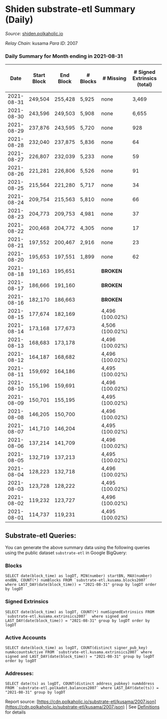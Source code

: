# Shiden substrate-etl Summary (Daily)

_Source_: [shiden.polkaholic.io](https://shiden.polkaholic.io)

*Relay Chain*: kusama
*Para ID*: 2007



### Daily Summary for Month ending in 2021-08-31


| Date | Start Block | End Block | # Blocks | # Missing | # Signed Extrinsics (total) | # Active Accounts | # Addresses with Balances | # Events | # Transfers | # XCM Transfers In | # XCM Transfers Out |
| ---- | ----------- | --------- | -------- | --------- | --------------------------- | ----------------- | ------------------------- | -------- | ----------- | ------------------ | ------------------- |
| 2021-08-31 | 249,504 | 255,428 | 5,925 | none  | 3,469 | 2,222 | 15,856 | 26,751 | 9,183 ($33,967,436.22) |   |   |
| 2021-08-30 | 243,596 | 249,503 | 5,908 | none  | 6,655 | 3,139 |  | 37,475 | 11,953 ($38,720,204.08) |   |   |
| 2021-08-29 | 237,876 | 243,595 | 5,720 | none  | 928 | 491 |  | 19,540 | 6,514 ($41,624,045.54) |   |   |
| 2021-08-28 | 232,040 | 237,875 | 5,836 | none  | 64 | 36 |  | 17,624 | 5,836 ($7,748.01) |   |   |
| 2021-08-27 | 226,807 | 232,039 | 5,233 | none  | 59 | 41 |  | 15,803 | 5,234 ($6,958.92) |   |   |
| 2021-08-26 | 221,281 | 226,806 | 5,526 | none  | 91 | 20 |  | 16,704 | 5,527 ($7,351.40) |   |   |
| 2021-08-25 | 215,564 | 221,280 | 5,717 | none  | 34 | 23 |  | 17,225 | 5,718 ($7,639.86) |   |   |
| 2021-08-24 | 209,754 | 215,563 | 5,810 | none  | 66 | 29 |  | 17,555 | 5,810 ($7,713.49) |   |   |
| 2021-08-23 | 204,773 | 209,753 | 4,981 | none  | 37 | 21 |  | 15,024 | 4,981 ($6,612.89) |   |   |
| 2021-08-22 | 200,468 | 204,772 | 4,305 | none  | 17 | 13 |  | 12,955 | 4,305 ($5,715.42) |   |   |
| 2021-08-21 | 197,552 | 200,467 | 2,916 | none  | 23 | 12 |  | 8,800 | 2,916 ($3,871.35) |   |   |
| 2021-08-20 | 195,653 | 197,551 | 1,899 | none  | 62 | 27 |  | 5,826 | 1,898 ($2,518.50) |   |   |
| 2021-08-18 | 191,163 | 195,651 |  |  **BROKEN**  |  |  |  |  |   |   |   |
| 2021-08-17 | 186,666 | 191,160 |  |  **BROKEN**  |  |  |  |  |   |   |   |
| 2021-08-16 | 182,170 | 186,663 |  |  **BROKEN**  |  |  |  |  |   |   |   |
| 2021-08-15 | 177,674 | 182,169 |  | 4,496 (100.02%) |  |  |  |  |   |   |   |
| 2021-08-14 | 173,168 | 177,673 |  | 4,506 (100.02%) |  |  |  |  |   |   |   |
| 2021-08-13 | 168,683 | 173,178 |  | 4,496 (100.02%) |  |  |  |  |   |   |   |
| 2021-08-12 | 164,187 | 168,682 |  | 4,496 (100.02%) |  |  |  |  |   |   |   |
| 2021-08-11 | 159,692 | 164,186 |  | 4,495 (100.02%) |  |  |  |  |   |   |   |
| 2021-08-10 | 155,196 | 159,691 |  | 4,496 (100.02%) |  |  |  |  |   |   |   |
| 2021-08-09 | 150,701 | 155,195 |  | 4,495 (100.02%) |  |  |  |  |   |   |   |
| 2021-08-08 | 146,205 | 150,700 |  | 4,496 (100.02%) |  |  |  |  |   |   |   |
| 2021-08-07 | 141,710 | 146,204 |  | 4,495 (100.02%) |  |  |  |  |   |   |   |
| 2021-08-06 | 137,214 | 141,709 |  | 4,496 (100.02%) |  |  |  |  |   |   |   |
| 2021-08-05 | 132,719 | 137,213 |  | 4,495 (100.02%) |  |  |  |  |   |   |   |
| 2021-08-04 | 128,223 | 132,718 |  | 4,496 (100.02%) |  |  |  |  |   |   |   |
| 2021-08-03 | 123,728 | 128,222 |  | 4,495 (100.02%) |  |  |  |  |   |   |   |
| 2021-08-02 | 119,232 | 123,727 |  | 4,496 (100.02%) |  |  |  |  |   |   |   |
| 2021-08-01 | 114,737 | 119,231 |  | 4,495 (100.02%) |  |  |  |  |   |   |   |

## Substrate-etl Queries:
You can generate the above summary data using the following queries using the public dataset `substrate-etl` in Google BigQuery:


### Blocks
```
SELECT date(block_time) as logDT, MIN(number) startBN, MAX(number) endBN, COUNT(*) numBlocks FROM `substrate-etl.kusama.blocks2007`  where LAST_DAY(date(block_time)) = "2021-08-31" group by logDT order by logDT
```


### Signed Extrinsics
```
SELECT date(block_time) as logDT, COUNT(*) numSignedExtrinsics FROM `substrate-etl.kusama.extrinsics2007`  where signed and LAST_DAY(date(block_time)) = "2021-08-31" group by logDT order by logDT
```


### Active Accounts
```
SELECT date(block_time) as logDT, COUNT(distinct signer_pub_key) numAccountsActive FROM `substrate-etl.kusama.extrinsics2007` where signed and LAST_DAY(date(block_time)) = "2021-08-31" group by logDT order by logDT
```


### Addresses:
```
SELECT date(ts) as logDT, COUNT(distinct address_pubkey) numAddress FROM `substrate-etl.polkadot.balances2007` where LAST_DAY(date(ts)) = "2021-08-31" group by logDT
```



Report source: [https://cdn.polkaholic.io/substrate-etl/kusama/2007.json](https://cdn.polkaholic.io/substrate-etl/kusama/2007.json) | See [Definitions](/DEFINITIONS.md) for details
